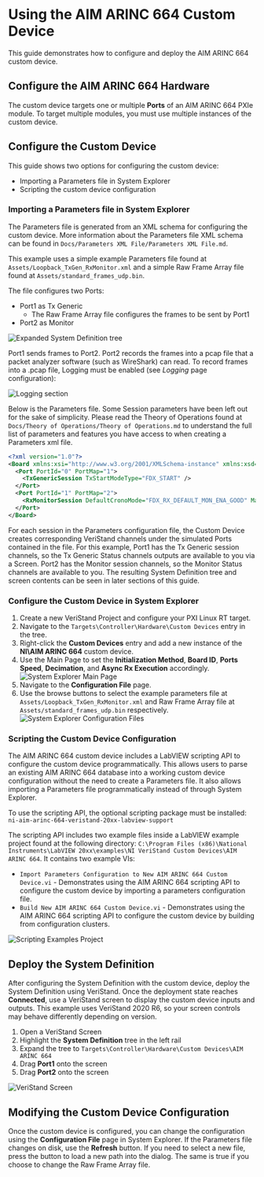 # Using the AIM ARINC 664 Custom Device

This guide demonstrates how to configure and deploy the AIM ARINC 664 custom device.

## Configure the AIM ARINC 664 Hardware

The custom device targets one or multiple **Ports** of an AIM ARINC 664 PXIe module. To target multiple modules, you must use multiple instances of the custom device.

## Configure the Custom Device

This guide shows two options for configuring the custom device:
- Importing a Parameters file in System Explorer
- Scripting the custom device configuration

### Importing a Parameters file in System Explorer
The Parameters file is generated from an XML schema for configuring the custom device. More information about the Parameters file XML schema can be found in `Docs/Parameters XML File/Parameters XML File.md`.

This example uses a simple example Parameters file found at `Assets/Loopback_TxGen_RxMonitor.xml` and a simple Raw Frame Array file found at `Assets/standard_frames_udp.bin`.

The file configures two Ports:
- Port1 as Tx Generic
    - The Raw Frame Array file configures the frames to be sent by Port1
- Port2 as Monitor

![Expanded System Definition tree](Screenshots/System_Explorer_tree_expanded.png)

Port1 sends frames to Port2. Port2 records the frames into a pcap file that a packet analyzer software (such as WireShark) can read. To record frames into a .pcap file, Logging must be enabled (see *Logging* page configuration):

![Logging section](Screenshots/System_Explorer_logging_configured.png)

Below is the Parameters file. Some Session parameters have been left out for the sake of simplicity. Please read the Theory of Operations found at `Docs/Theory of Operations/Theory of Operations.md` to understand the full list of parameters and features you have access to when creating a Parameters xml file.

```xml
<?xml version="1.0"?>
<Board xmlns:xsi="http://www.w3.org/2001/XMLSchema-instance" xmlns:xsd="http://www.w3.org/2001/XMLSchema" PortSpeed="FDX_1000MBIT">
  <Port PortId="0" PortMap="1">
    <TxGenericSession TxStartModeType="FDX_START" />
  </Port>
  <Port PortId="1" PortMap="2">
    <RxMonitorSession DefaultCronoMode="FDX_RX_DEFAULT_MON_ENA_GOOD" MaxFileSizeMB="0" />
  </Port>
</Board>
```

For each session in the Parameters configuration file, the Custom Device creates corresponding VeriStand channels under the simulated Ports contained in the file. For this example, Port1 has the Tx Generic session channels, so the Tx Generic Status channels outputs are available to you via a Screen. Port2 has the Monitor session channels, so the Monitor Status channels are available to you. The resulting System Definition tree and screen contents can be seen in later sections of this guide.

### Configure the Custom Device in System Explorer

1. Create a new VeriStand Project and configure your PXI Linux RT target.
2. Navigate to the `Targets\Controller\Hardware\Custom Devices` entry in the tree.
3. Right-click the **Custom Devices** entry and add a new instance of the **NI\AIM ARINC 664** custom device.
4. Use the Main Page to set the **Initialization Method**, **Board ID**, **Ports Speed**, **Decimation**, and **Async Rx Execution** accordingly.
![System Explorer Main Page](Screenshots/System_Explorer_main_configured.png)
5. Navigate to the **Configuration File** page.
6. Use the browse buttons to select the example parameters file at `Assets/Loopback_TxGen_RxMonitor.xml` and Raw Frame Array file at `Assets/standard_frames_udp.bin` respectively.
![System Explorer Configuration Files](Screenshots/System_Explorer_configuration_file_configured.png)

### Scripting the Custom Device Configuration

The AIM ARINC 664 custom device includes a LabVIEW scripting API to configure the custom device programmatically. This allows users to parse an existing AIM ARINC 664 database into a working custom device configuration without the need to create a Parameters file. It also allows importing a Parameters file programmatically instead of through System Explorer.

To use the scripting API, the optional scripting package must be installed:
`ni-aim-arinc-664-veristand-20xx-labview-support`

The scripting API includes two example files inside a LabVIEW example project found at the following directory: `C:\Program Files (x86)\National Instruments\LabVIEW 20xx\examples\NI VeriStand Custom Devices\AIM ARINC 664`. It contains two example VIs:

- `Import Parameters Configuration to New AIM ARINC 664 Custom Device.vi` - Demonstrates using the AIM ARINC 664 scripting API to configure the custom device by importing a parameters configuration file.
- `Build New AIM ARINC 664 Custom Device.vi` - Demonstrates using the AIM ARINC 664 scripting API to configure the custom device by building from configuration clusters.

![Scripting Examples Project](Screenshots/Scripting_examples_project.png)

## Deploy the System Definition

After configuring the System Definition with the custom device, deploy the System Definition using VeriStand. Once the deployment state reaches **Connected**, use a VeriStand screen to display the custom device inputs and outputs. This example uses VeriStand 2020 R6, so your screen controls may behave differently depending on version.

1. Open a VeriStand Screen
2. Highlight the **System Definition** tree in the left rail
3. Expand the tree to `Targets\Controller\Hardware\Custom Devices\AIM ARINC 664`
4. Drag **Port1** onto the screen
5. Drag **Port2** onto the screen

![VeriStand Screen](Screenshots/VeriStand_screen_deployed.png)

## Modifying the Custom Device Configuration

Once the custom device is configured, you can change the configuration using the **Configuration File** page in System Explorer. If the Parameters file changes on disk, use the **Refresh** button. If you need to select a new file, press the button to load a new path into the dialog. The same is true if you choose to change the Raw Frame Array file.